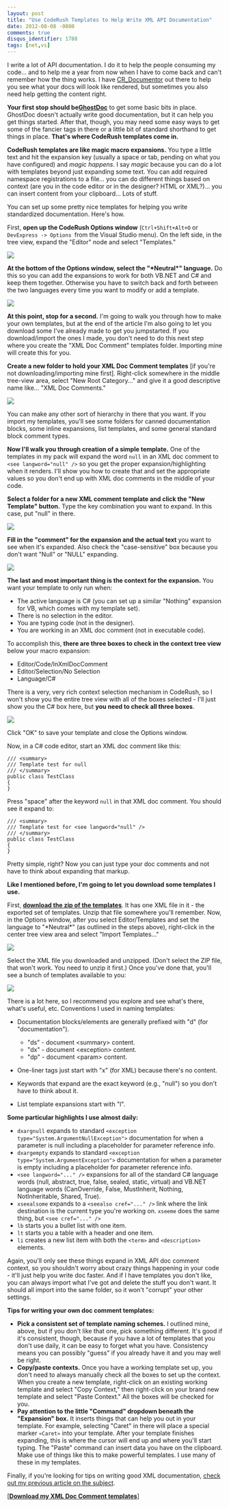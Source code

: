 ```yaml
---
layout: post
title: "Use CodeRush Templates to Help Write XML API Documentation"
date: 2012-08-08 -0800
comments: true
disqus_identifier: 1788
tags: [net,vs]
---
```

I write a lot of API documentation. I do it to help the people consuming
my code... and to help me a year from now when I have to come back and
can't remember how the thing works. I have
[CR\_Documentor](http://cr-documentor.googlecode.com) out there to help
you see what your docs will look like rendered, but sometimes you also
need help getting the content right.

**Your first stop should
be**[**GhostDoc**](http://submain.com/products/ghostdoc.aspx) to get
some basic bits in place. GhostDoc doesn't actually write good
documentation, but it can help you get things started. After that,
though, you may need some easy ways to get some of the fancier tags in
there or a little bit of standard shorthand to get things in place.
**That's where CodeRush templates come in.**

**CodeRush templates are like magic macro expansions.** You type a
little text and hit the expansion key (usually a space or tab, pending
on what you have configured) and *magic happens*. I say *magic* because
you can do a lot with templates beyond just expanding some text. You can
add required namespace registrations to a file... you can do different
things based on context (are you in the code editor or in the designer?
HTML or XML?)... you can insert content from your clipboard... Lots of
stuff.

You can set up some pretty nice templates for helping you write
standardized documentation. Here's how.

First, **open up the CodeRush Options window** (`Ctrl+Shift+Alt+O` or
`DevExpress -> Options `from the Visual Studio menu). On the left side,
in the tree view, expand the "Editor" node and select "Templates."

![](https://hyqi8g.bl3302.livefilestore.com/y2pyHtJLnWT6NzCL6eaNdp0m9cnjt40zRUkUo2as6NCo3JSd8ti9A7XHZCBRxXYEkhtpeIrTCk-ye1OOcnGE9ULgS4yzxihE1QLn0lL-HJevzA/20120808_editortemplates.png?psid=1)

**At the bottom of the Options window, select the "\*Neutral\*"
language.** Do this so you can add the expansions to work for both
VB.NET and C\# and keep them together. Otherwise you have to switch back
and forth between the two languages every time you want to modify or add
a template.

![](https://hyqi8g.bl3301.livefilestore.com/y2pvoh4-UgvG_Nr8g8dMcLPIMseaoo_BhYcXdlEG4H2VlQCJJu94fpsVHSjOfzsRMHX9dHw0iuVEq947__1DwoM8fLdROIuqWCwOCYJj8YWSEk/20120808_neutrallanguage.png?psid=1)

**At this point, stop for a second.** I'm going to walk you through how
to make your own templates, but at the end of the article I'm also going
to let you download some I've already made to get you jumpstarted. If
you download/import the ones I made, you don't need to do this next step
where you create the "XML Doc Comment" templates folder. Importing mine
will create this for you.

**Create a new folder to hold your XML Doc Comment templates** [if
you're not downloading/importing mine first]. Right-click somewhere in
the middle tree-view area, select "New Root Category..." and give it a
good descriptive name like... "XML Doc Comments."

![](https://hyqi8g.bl3302.livefilestore.com/y2p__NPDFAWB9yNOi4smMf9Zu0razOQ2_q1jNxf_bNizWR2arb24E0GxQsDk4wulPrrtzrYaCkVsI4fgsSCvrb_vvanZv7PR_VRqks1VJEHz3w/20120808_newrootcategory.png?psid=1)

You can make any other sort of hierarchy in there that you want. If you
import my templates, you'll see some folders for canned documentation
blocks, some inline expansions, list templates, and some general
standard block comment types.

**Now I'll walk you through creation of a simple template.** One of the
templates in my pack will expand the word `null` in an XML doc comment
to `<see langword="null" />` so you get the proper
expansion/highlighting when it renders. I'll show you how to create that
and set the appropriate values so you don't end up with XML doc comments
in the middle of your code.

**Select a folder for a new XML comment template and click the "New
Template" button.** Type the key combination you want to expand. In this
case, put "null" in there.

![](https://hyqi8g.bl3302.livefilestore.com/y2pVbPK3Q7QzKfJcWOkjSBBtPbEljENt356f_YxgG3WEWMnc4ArfGfdi3870BW9WzvGgpRjZo-FKOZVxjQ_ZZ25Y6AF70gSdP950YsBRGxapVo/20120808_newnulltemplate.png?psid=1)

**Fill in the "comment" for the expansion and the actual text** you want
to see when it's expanded. Also check the "case-sensitive" box because
you don't want "Null" or "NULL" expanding.

![](https://hyqi8g.bl3301.livefilestore.com/y2pA585si1STrAkMD6eIdSbCfU16oJI8uOCfUaCK-f-xX1yRQrFHLIIrJAjVZYkNqSqH1n-wdL-wDO0h28wzOG5I6GChD2a-2UdO9EeZ4EM66A/20120808_nullexpansion.png?psid=1)

**The last and most important thing is the context for the expansion.**
You want your template to only run when:

-   The active language is C\# (you can set up a similar "Nothing"
    expansion for VB, which comes with my template set).
-   There is no selection in the editor.
-   You are typing code (not in the designer).
-   You are working in an XML doc comment (not in executable code).

To accomplish this, **there are three boxes to check in the context tree
view** below your macro expansion:

-   Editor/Code/InXmlDocComment
-   Editor/Selection/No Selection
-   Language/C\#

There is a very, very rich context selection mechanism in CodeRush, so I
won't show you the entire tree view with all of the boxes selected -
I'll just show you the C\# box here, but **you need to check all three
boxes**.

![](https://hyqi8g.blu.livefilestore.com/y2pZsEnjk3WDWl6XKjm7lLk48uBMgIg9jbx9mdnbadTtiLlXKNV2-LfKzSh_2jUNEKNAHrXlrAiuO6dw9ZQjL64D_XU15EpT1REDyZ35FgQSuw/20120808_context.png?psid=1)

Click "OK" to save your template and close the Options window.

Now, in a C\# code editor, start an XML doc comment like this:

    /// <summary>
    /// Template test for null
    /// </summary>
    public class TestClass
    {
    }

Press "space" after the keyword `null` in that XML doc comment. You
should see it expand to:

    /// <summary>
    /// Template test for <see langword="null" />
    /// </summary>
    public class TestClass
    {
    }

Pretty simple, right? Now you can just type your doc comments and not
have to think about expanding that markup.

**Like I mentioned before, I'm going to let you download some templates
I use.**

First, **[download the zip of the
templates](https://onedrive.live.com/redir?resid=C2CB832A5EC9B707!45343&authkey=!AFpQ7GE3ktgUhx8&ithint=file%2czip)**.
It has one XML file in it - the exported set of templates. Unzip that
file somewhere you'll remember. Now, in the Options window, after you
select Editor/Templates and set the language to "\*Neutral\*" (as
outlined in the steps above), right-click in the center tree view area
and select "Import Templates..."

![](https://hyqi8g.bl3301.livefilestore.com/y2pD_sLjrenu_tR_UKyaqvKO2iYbomK2FVAYYF_KgBlTLhc0ML1TB10jXhttln0SF7e7pIRSM39_JejlgreBzoyvZVZEHOvdPn-nOQY0dQNDGQ/20120808_import.png?psid=1)

Select the XML file you downloaded and unzipped. (Don't select the ZIP
file, that won't work. You need to unzip it first.) Once you've done
that, you'll see a bunch of templates available to you:

![](https://hyqi8g.bl3302.livefilestore.com/y2puFBRFvoEPR4U6GGgFCaYysHfqRNzplFeqBoF56FX2pm3kca7QoefwZo1V6BxJcsDfCbJhprj3zeEdg3SEk4R7KTnDGghoXs76SaZfJhy5o0/20120808_importedhierarchy.png?psid=1)

There is a lot here, so I recommend you explore and see what's there,
what's useful, etc. Conventions I used in naming templates:

-   Documentation blocks/elements are generally prefixed with "d" (for
    "documentation").
    -   "ds" - document \<summary\> content.
    -   "dx" - document \<exception\> content.
    -   "dp" - document \<param\> content.

-   One-liner tags just start with "x" (for XML) because there's no
    content.
-   Keywords that expand are the exact keyword (e.g., "null") so you
    don't have to think about it.
-   List template expansions start with "l".

**Some particular highlights I use almost daily:**

-   `dxargnull` expands to standard
    `<exception type="System.ArgumentNullException">` documentation for
    when a parameter is null including a placeholder for parameter
    reference info.
-   `dxargempty` expands to standard
    `<exception type="System.ArgumentException">` documentation for when
    a parameter is empty including a placeholder for parameter reference
    info.
-   `<see langword="..." />` expansions for all of the standard C\#
    language words (null, abstract, true, false, sealed, static,
    virtual) and VB.NET language words (CanOverride, False, MustInherit,
    Nothing, NotInheritable, Shared, True).
-   `xseealsome` expands to a `<seealso cref="..." />` link where the
    link destination is the current type you're working on. `xseeme`
    does the same thing, but `<see cref="..." />`
-   `lb` starts you a bullet list with one item.
-   `lt` starts you a table with a header and one item.
-   `li` creates a new list item with both the `<term>` and
    `<description>` elements.

Again, you'll only see these things expand in XML API doc comment
context, so you shouldn't worry about crazy things happening in your
code - it'll just help you write doc faster. And if I have templates you
don't like, you can always import what I've got and delete the stuff you
don't want. It should all import into the same folder, so it won't
"corrupt" your other settings.

**Tips for writing your own doc comment templates:**

-   **Pick a consistent set of template naming schemes.** I outlined
    mine, above, but if you don't like that one, pick something
    different. It's good if it's consistent, though, because if you have
    a lot of templates that you don't use daily, it can be easy to
    forget what you have. Consistency means you can possibly "guess" if
    you already have it and you may well be right.
-   **Copy/paste contexts.** Once you have a working template set up,
    you don't need to always manually check all the boxes to set up the
    context. When you create a new template, right-click on an existing
    working template and select "Copy Context," then right-click on your
    brand new template and select "Paste Context." All the boxes will be
    checked for you.
-   **Pay attention to the little "Command" dropdown beneath the
    "Expansion" box.** It inserts things that can help you out in your
    template. For example, selecting "Caret" in there will place a
    special marker `«Caret»` into your template. After your template
    finishes expanding, this is where the cursor will end up and where
    you'll start typing. The "Paste" command can insert data you have on
    the clipboard. Make use of things like this to make powerful
    templates. I use many of these in my templates.

Finally, if you're looking for tips on writing good XML documentation,
[check out my previous article on the
subject](/archive/2007/11/14/on-writing-good-xml-documentation-comments.aspx).

[[**Download my XML Doc Comment
templates**](https://onedrive.live.com/redir?resid=C2CB832A5EC9B707!45343&authkey=!AFpQ7GE3ktgUhx8&ithint=file%2czip)]

